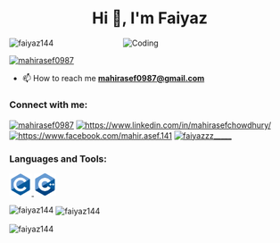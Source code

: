 

<h1 align="center">Hi 👋, I'm Faiyaz</h1>
<img align="right" alt="Coding" width="300" src="https://media2.giphy.com/avatars/mwooodward/cIe5MvDvX4Vc.gif">
<p align="left"> <img src="https://komarev.com/ghpvc/?username=faiyaz144&label=Profile%20views&color=0e75b6&style=flat" alt="faiyaz144" /> </p>

<p align="left"> <a href="https://twitter.com/mahirasef0987" target="blank"><img src="https://img.shields.io/twitter/follow/mahirasef0987?logo=twitter&style=for-the-badge" alt="mahirasef0987" /></a> </p>

- 📫 How to reach me **mahirasef0987@gmail.com**

<h3 align="left">Connect with me:</h3>
<p align="left">
<a href="https://twitter.com/mahirasef0987" target="blank"><img align="center" src="https://raw.githubusercontent.com/rahuldkjain/github-profile-readme-generator/master/src/images/icons/Social/twitter.svg" alt="mahirasef0987" height="30" width="40" /></a>
<a href="https://linkedin.com/in/https://www.linkedin.com/in/mahirasefchowdhury/" target="blank"><img align="center" src="https://raw.githubusercontent.com/rahuldkjain/github-profile-readme-generator/master/src/images/icons/Social/linked-in-alt.svg" alt="https://www.linkedin.com/in/mahirasefchowdhury/" height="30" width="40" /></a>
<a href="https://fb.com/https://www.facebook.com/mahir.asef.141" target="blank"><img align="center" src="https://raw.githubusercontent.com/rahuldkjain/github-profile-readme-generator/master/src/images/icons/Social/facebook.svg" alt="https://www.facebook.com/mahir.asef.141" height="30" width="40" /></a>
<a href="https://instagram.com/faiyazzz_____" target="blank"><img align="center" src="https://raw.githubusercontent.com/rahuldkjain/github-profile-readme-generator/master/src/images/icons/Social/instagram.svg" alt="faiyazzz_____" height="30" width="40" /></a>
</p>

<h3 align="left">Languages and Tools:</h3>
<p align="left"> <a href="https://www.cprogramming.com/" target="_blank" rel="noreferrer"> <img src="https://raw.githubusercontent.com/devicons/devicon/master/icons/c/c-original.svg" alt="c" width="40" height="40"/> </a> <a href="https://www.w3schools.com/cpp/" target="_blank" rel="noreferrer"> <img src="https://raw.githubusercontent.com/devicons/devicon/master/icons/cplusplus/cplusplus-original.svg" alt="cplusplus" width="40" height="40"/> </a> </p>

<p><img align="left" src="https://github-readme-stats.vercel.app/api/top-langs?username=faiyaz144&show_icons=true&locale=en&layout=compact" alt="faiyaz144" /></p>

<p>&nbsp;<img align="center" src="https://github-readme-stats.vercel.app/api?username=faiyaz144&show_icons=true&locale=en" alt="faiyaz144" /></p>

<p><img align="center" src="https://github-readme-streak-stats.herokuapp.com/?user=faiyaz144&" alt="faiyaz144" /></p>


<!--
**faiyaz144/faiyaz144** is a ✨ _special_ ✨ repository because its `README.md` (this file) appears on your GitHub profile.

Here are some ideas to get you started:

- 🔭 I’m currently working on ...
- 🌱 I’m currently learning ...
- 👯 I’m looking to collaborate on ...
- 🤔 I’m looking for help with ...
- 💬 Ask me about ...
- 📫 How to reach me: ...
- 😄 Pronouns: ...
- ⚡ Fun fact: ...
-->
